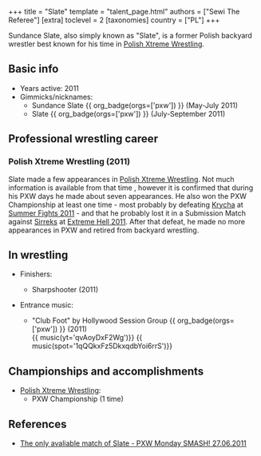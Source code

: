 +++
title = "Slate"
template = "talent_page.html"
authors = ["Sewi The Referee"]
[extra]
toclevel = 2
[taxonomies]
country = ["PL"]
+++

Sundance Slate, also simply known as "Slate", is a former Polish backyard wrestler best known for his time in [Polish Xtreme Wrestling](@/o/pxw.md).

## Basic info

* Years active: 2011
* Gimmicks/nicknames:
  - Sundance Slate {{ org_badge(orgs=['pxw']) }} (May-July 2011)
  - Slate {{ org_badge(orgs=['pxw']) }} (July-September 2011)

## Professional wrestling career

### Polish Xtreme Wrestling (2011)

Slate made a few appearances in [Polish Xtreme Wrestling](@/o/pxw.md). Not much information is available from that time , however it is confirmed that during his PXW days he made about seven appearances. He also won the PXW Championship at least one time - most probably by defeating [Krycha](@/w/krycha.md) at [Summer Fights 2011](@/e/pxw/2011-08-20-pxw-summer-fights-2011.md) - and that he probably lost it in a Submission Match against [Sirreks](@/w/sirreks.md) at [Extreme Hell 2011](@/e/pxw/2011-09-24-pxw-extreme-hell-2011.md). After that defeat, he made no more appearances in PXW and retired from backyard wrestling.

## In wrestling

* Finishers:
  - Sharpshooter (2011)

* Entrance music:
  - "Club Foot" by Hollywood Session Group
 {{ org_badge(orgs=['pxw']) }} (2011) <br>
 {{ music(yt='qvAoyDxF2Wg')}}
 {{ music(spot='1qQQkxFz5DkxqdbYoi6rrS')}}

## Championships and accomplishments

* [Polish Xtreme Wrestling](@/o/pxw.md):
  - PXW Championship (1 time)

## References

* [The only avaliable match of Slate - PXW Monday SMASH! 27.06.2011](https://www.youtube.com/watch?v=UlOJRHOJjBY)
